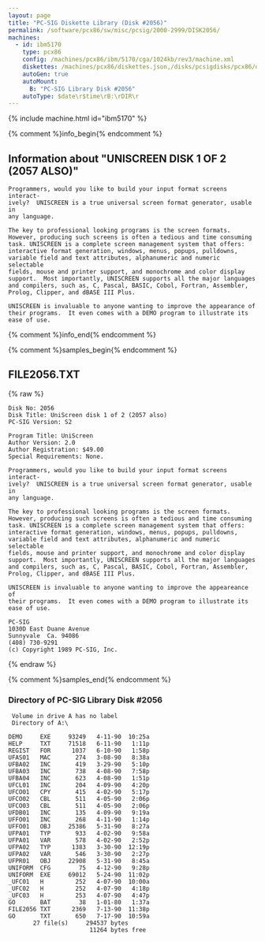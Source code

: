 ```yaml
---
layout: page
title: "PC-SIG Diskette Library (Disk #2056)"
permalink: /software/pcx86/sw/misc/pcsig/2000-2999/DISK2056/
machines:
  - id: ibm5170
    type: pcx86
    config: /machines/pcx86/ibm/5170/cga/1024kb/rev3/machine.xml
    diskettes: /machines/pcx86/diskettes.json,/disks/pcsigdisks/pcx86/diskettes.json
    autoGen: true
    autoMount:
      B: "PC-SIG Library Disk #2056"
    autoType: $date\r$time\rB:\rDIR\r
---
```


{% include machine.html id="ibm5170" %}

{% comment %}info_begin{% endcomment %}

## Information about "UNISCREEN DISK 1 OF 2 (2057 ALSO)"

    Programmers, would you like to build your input format screens interact-
    ively?  UNISCREEN is a true universal screen format generator, usable in
    any language.
    
    The key to professional looking programs is the screen formats.
    However, producing such screens is often a tedious and time consuming
    task. UNISCREEN is a complete screen management system that offers:
    interactive format generation, windows, menus, popups, pulldowns,
    variable field and text attributes, alphanumeric and numeric selectable
    fields, mouse and printer support, and monochrome and color display
    support.  Most importantly, UNISCREEN supports all the major languages
    and compilers, such as, C, Pascal, BASIC, Cobol, Fortran, Assembler,
    Prolog, Clipper, and dBASE III Plus.
    
    UNISCREEN is invaluable to anyone wanting to improve the appearance of
    their programs.  It even comes with a DEMO program to illustrate its
    ease of use.
{% comment %}info_end{% endcomment %}

{% comment %}samples_begin{% endcomment %}

## FILE2056.TXT

{% raw %}
```
Disk No: 2056                                                           
Disk Title: UniScreen disk 1 of 2 (2057 also)                           
PC-SIG Version: S2                                                      
                                                                        
Program Title: UniScreen                                                
Author Version: 2.0                                                     
Author Registration: $49.00                                             
Special Requirements: None.                                             
                                                                        
Programmers, would you like to build your input format screens interact-
ively?  UNISCREEN is a true universal screen format generator, usable in
any language.                                                           
                                                                        
The key to professional looking programs is the screen formats.         
However, producing such screens is often a tedious and time consuming   
task. UNISCREEN is a complete screen management system that offers:     
interactive format generation, windows, menus, popups, pulldowns,       
variable field and text attributes, alphanumeric and numeric selectable 
fields, mouse and printer support, and monochrome and color display     
support.  Most importantly, UNISCREEN supports all the major languages  
and compilers, such as, C, Pascal, BASIC, Cobol, Fortran, Assembler,    
Prolog, Clipper, and dBASE III Plus.                                    
                                                                        
UNISCREEN is invaluable to anyone wanting to improve the appeareance of 
their programs.  It even comes with a DEMO program to illustrate its    
ease of use.                                                            
                                                                        
PC-SIG                                                                  
1030D East Duane Avenue                                                 
Sunnyvale  Ca. 94086                                                    
(408) 730-9291                                                          
(c) Copyright 1989 PC-SIG, Inc.                                         
```
{% endraw %}

{% comment %}samples_end{% endcomment %}

### Directory of PC-SIG Library Disk #2056

     Volume in drive A has no label
     Directory of A:\

    DEMO     EXE     93249   4-11-90  10:25a
    HELP     TXT     71518   6-11-90   1:11p
    REGIST   FOR      1037   6-10-90   1:58p
    UFAS01   MAC       274   3-08-90   8:38a
    UFBA02   INC       419   3-29-90   5:10p
    UFBA03   INC       738   4-08-90   7:58p
    UFBA04   INC       623   4-08-90   1:51p
    UFCL01   INC       204   4-09-90   4:20p
    UFCO01   CPY       415   4-02-90   5:17p
    UFCO02   CBL       511   4-05-90   2:06p
    UFCO03   CBL       511   4-05-90   2:06p
    UFDB01   INC       135   4-09-90   9:19a
    UFFO01   INC       268   4-11-90   1:14p
    UFFO01   OBJ     25386   5-31-90   8:27a
    UFPA01   TYP       933   4-02-90   9:58a
    UFPA01   VAR       578   4-02-90   2:52p
    UFPA02   TYP      1383   3-30-90  12:19p
    UFPA02   VAR       546   3-30-90   2:27p
    UFPR01   OBJ     22908   5-31-90   8:45a
    UNIFORM  CFG        75   4-12-90   9:28p
    UNIFORM  EXE     69012   5-24-90  11:02p
    _UFC01   H         252   4-07-90  10:00a
    _UFC02   H         252   4-07-90   4:18p
    _UFC03   H         253   4-07-90   4:47p
    GO       BAT        38   1-01-80   1:37a
    FILE2056 TXT      2369   7-13-90  11:38p
    GO       TXT       650   7-17-90  10:59a
           27 file(s)     294537 bytes
                           11264 bytes free
